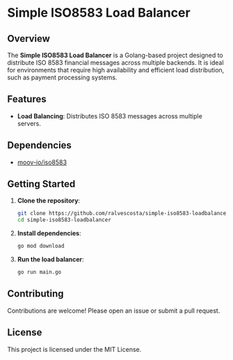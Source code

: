 # Simple ISO8583 Load Balancer

## Overview

The **Simple ISO8583 Load Balancer** is a Golang-based project designed to distribute ISO 8583 financial messages across multiple backends. It is ideal for environments that require high availability and efficient load distribution, such as payment processing systems.

## Features

- **Load Balancing**: Distributes ISO 8583 messages across multiple servers.

## Dependencies

- [moov-io/iso8583](https://github.com/moov-io/iso8583)

## Getting Started

1. **Clone the repository**:
    ```sh
    git clone https://github.com/ralvescosta/simple-iso8583-loadbalancer.git
    cd simple-iso8583-loadbalancer
    ```

2. **Install dependencies**:
    ```sh
    go mod download
    ```

4. **Run the load balancer**:
    ```sh
    go run main.go
    ```

## Contributing

Contributions are welcome! Please open an issue or submit a pull request.

## License

This project is licensed under the MIT License.
